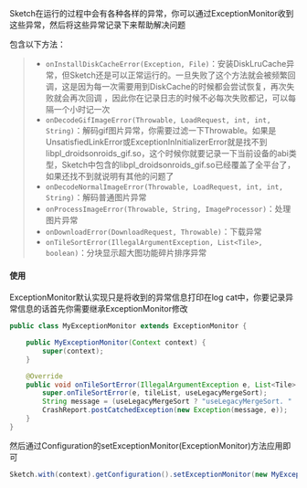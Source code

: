Sketch在运行的过程中会有各种各样的异常，你可以通过ExceptionMonitor收到这些异常，然后将这些异常记录下来帮助解决问题

包含以下方法：
>* `onInstallDiskCacheError(Exception, File)`：安装DiskLruCache异常，但Sketch还是可以正常运行的。一旦失败了这个方法就会被频繁回调，这是因为每一次需要用到DiskCache的时候都会尝试恢复，再次失败就会再次回调
，因此你在记录日志的时候不必每次失败都记，可以每隔一个小时记一次
>* `onDecodeGifImageError(Throwable, LoadRequest, int, int, String)`：解码gif图片异常，你需要过滤一下Throwable。如果是UnsatisfiedLinkError或ExceptionInInitializerError就是找不到libpl_droidsonroids_gif.so，这个时候你就要记录一下当前设备的abi类型，Sketch中包含的libpl_droidsonroids_gif.so已经覆盖了全平台了，如果还找不到就说明有其他的问题了
>* `onDecodeNormalImageError(Throwable, LoadRequest, int, int, String)`：解码普通图片异常
>* `onProcessImageError(Throwable, String, ImageProcessor)`：处理图片异常
>* `onDownloadError(DownloadRequest, Throwable)`：下载异常
>* `onTileSortError(IllegalArgumentException, List<Tile>, boolean)`：分块显示超大图功能碎片排序异常

#### 使用

ExceptionMonitor默认实现只是将收到的异常信息打印在log cat中，你要记录异常信息的话首先你需要继承ExceptionMonitor修改
```java
public class MyExceptionMonitor extends ExceptionMonitor {

    public MyExceptionMonitor(Context context) {
        super(context);
    }

    @Override
    public void onTileSortError(IllegalArgumentException e, List<Tile> tileList, boolean useLegacyMergeSort) {
        super.onTileSortError(e, tileList, useLegacyMergeSort);
        String message = (useLegacyMergeSort ? "useLegacyMergeSort. " : "") + SketchUtils.tileListToString(tileList);
        CrashReport.postCatchedException(new Exception(message, e));
    }
}
```

然后通过Configuration的setExceptionMonitor(ExceptionMonitor)方法应用即可

```java
Sketch.with(context).getConfiguration().setExceptionMonitor(new MyExceptionMonitor());
```